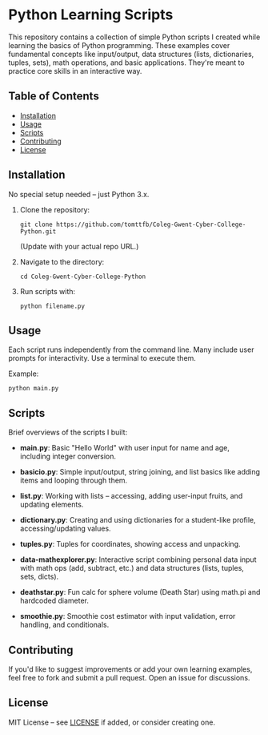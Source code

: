 # Python Learning Scripts

This repository contains a collection of simple Python scripts I created while learning the basics of Python programming. These examples cover fundamental concepts like input/output, data structures (lists, dictionaries, tuples, sets), math operations, and basic applications. They're meant to practice core skills in an interactive way.

## Table of Contents
- [Installation](#installation)
- [Usage](#usage)
- [Scripts](#scripts)
- [Contributing](#contributing)
- [License](#license)

## Installation
No special setup needed – just Python 3.x.

1. Clone the repository:
   ```
   git clone https://github.com/tomttfb/Coleg-Gwent-Cyber-College-Python.git
   ```
   (Update with your actual repo URL.)

2. Navigate to the directory:
   ```
   cd Coleg-Gwent-Cyber-College-Python
   ```

3. Run scripts with:
   ```
   python filename.py
   ```

## Usage
Each script runs independently from the command line. Many include user prompts for interactivity. Use a terminal to execute them.

Example:
```
python main.py
```

## Scripts
Brief overviews of the scripts I built:

- **main.py**: Basic "Hello World" with user input for name and age, including integer conversion.

- **basicio.py**: Simple input/output, string joining, and list basics like adding items and looping through them.

- **list.py**: Working with lists – accessing, adding user-input fruits, and updating elements.

- **dictionary.py**: Creating and using dictionaries for a student-like profile, accessing/updating values.

- **tuples.py**: Tuples for coordinates, showing access and unpacking.

- **data-mathexplorer.py**: Interactive script combining personal data input with math ops (add, subtract, etc.) and data structures (lists, tuples, sets, dicts).

- **deathstar.py**: Fun calc for sphere volume (Death Star) using math.pi and hardcoded diameter.

- **smoothie.py**: Smoothie cost estimator with input validation, error handling, and conditionals.

## Contributing
If you'd like to suggest improvements or add your own learning examples, feel free to fork and submit a pull request. Open an issue for discussions.

## License
MIT License – see [LICENSE](LICENSE) if added, or consider creating one.